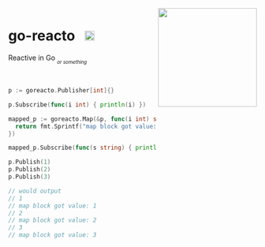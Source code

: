<img src="https://user-images.githubusercontent.com/16008095/215646733-8fcc1bc6-d2e8-4578-904e-866c8315d943.png" width=200px align=right>

# go-reacto &nbsp; <img height="20px" src="https://img.shields.io/badge/Golang-FFFFFF?logo=go&style=flat">
Reactive in Go
<sub><sub><em>or something</em></sub></sub>

<br>

```go
p := goreacto.Publisher[int]{}

p.Subscribe(func(i int) { println(i) })

mapped_p := goreacto.Map(&p, func(i int) string {
  return fmt.Sprintf("map block got value: %d", i)
})

mapped_p.Subscribe(func(s string) { println(s) })

p.Publish(1)
p.Publish(2)
p.Publish(3)

// would output
// 1
// map block got value: 1
// 2
// map block got value: 2
// 3
// map block got value: 3
```
